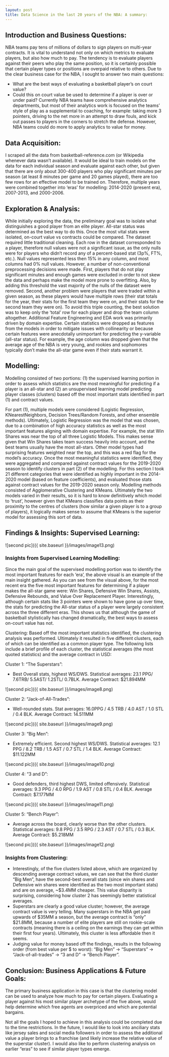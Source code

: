 ```yaml
---
layout: post
title: Data Science in the last 20 years of the NBA: A summary: 
---
```


## Introduction and Business Questions:

NBA teams pay tens of millions of dollars to sign players on multi-year contracts. It is vital to understand not only on which metrics to evaluate players, but also how much to pay. The tendency is to evaluate players against their peers who play the same position, so it is certainly possible that certain player types or positions are overpaid relative to others.
Due to the clear business case for the NBA, I sought to answer two main questions:
- What are the best ways of evaluating a basketball player’s on court value?
- Could this on court value be used to determine if a player is over or under paid?
Currently NBA teams have comprehensive analytics departments, but most of their analytics work is focused on the teams’ style of play as a supplemental to coaching, for example: taking more 3 pointers, driving to the net more in an attempt to draw fouls, and kick out passes to players in the corners to stretch the defense. However, NBA teams could do more to apply analytics to value for money.

## Data Acquisition:

I scraped all the data from basketball-reference.com (or Wikipedia whenever data wasn’t available). It would be ideal to train models on the data for each individual season and evaluate against each other, but given that there are only about 300-400 players who play significant minutes per season (at least 8 minutes per game and 20 games played), there are too few rows for an effective model to be trained on. Therefore, multiple years were combined together into ‘eras’ for modelling: 2014-2020 (present era), 2007-2013, and 2000-2006.

## Exploration & Analysis:

While initially exploring the data, the preliminary goal was to isolate what distinguishes a good player from an elite player. All-star status was determined as the best way to do this. Once the most vital stats were isolated, on-court value vs contracts could be compared.
The dataset required little traditional cleaning. Each row in the dataset corresponded to a player, therefore null values were not a significant issue, as the only nulls were for players who didn’t record any of a percent-based stat (3p%, FT%, etc.). Null values represented less then 15% in any column, and most columns had 0% null values.
However, a number of non-conventional preprocessing decisions were made. First, players that do not play significant minutes and enough games were excluded in order to not skew the data and perhaps make the model more prone to overfitting. Also, by adding this threshold the vast majority of the nulls of the dataset were removed.
Second, another problem were players that were traded within a given season, as these players would have multiple rows (their stat totals for the year, their stats for the first team they were on, and their stats for the second team they were on). To avoid this triple counting, the best solution was to keep only the ‘total’ row for each player and drop the team column altogether.
Additional Feature Engineering and EDA work was primarily driven by domain expertise. Certain statistics were dropped as features from the models in order to mitigate issues with collinearity or because certain features were anecdotally unimportant for predicting the y-variable (all-star status). For example, the age column was dropped given that the average age of the NBA is very young, and rookies and sophomores typically don’t make the all-star game even if their stats warrant it.

## Modelling:

Modelling consisted of two portions: (1) the supervised learning portion in order to assess which statistics are the most meaningful for predicting if a player is an all-star and (2) an unsupervised learning model predicting player classes (clusters) based off the most important stats identified in part (1) and contract values.

For part (1), multiple models were considered (Logistic Regression, KNearestNeighbors, Decision Trees/Random Forests, and other ensemble methods). Ultimately, Logistic Regression was the model that was chosen, due to a combination of high accuracy statistics as well as the most important features aligning with domain expertise. For example, the stat Win Shares was near the top of all three Logistic Models. This makes sense given that Win Shares takes team success heavily into account, and the best teams usually have the most all-stars. Other model types had surprising features weighted near the top, and this was a red flag for the model’s accuracy.
Once the most meaningful statistics were identified, they were aggregated and compared against contract values for the 2019-2020 season to identify clusters in part (2) of the modelling. For this section I took 21 different categories that were identified as highly important in the 2014-2020 model (based on feature coefficients), and evaluated those stats against contract values for the 2019-2020 season only. Modelling methods consisted of Agglomerative Clustering and KMeans. Ultimately the two models varied in their results, so it is hard to know definitively which model to ‘trust’, however given that KMeans classifies data points as their proximity to the centres of clusters (how similar a given player is to a group of players), it logically makes sense to assume that KMeans is the superior model for assessing this sort of data.

## Findings & Insights: Supervised Learning:

![second pic]({{ site.baseurl }}/images/image13.png)

### Insights from Supervised Learning Modelling:
Since the main goal of the supervised modelling portion was to identify the most important features for each ‘era’, the above visual is an example of the main insight gathered. As you can see from the visual above, for the most recent era the five most important features for determining if a player makes the all-star game were: Win Shares, Defensive Win Shares, Assists, Defensive Rebounds, and Value Over Replacement Player.
Interestingly, although certain stats like 3 pointers were shown to have gone up over time, the stats for predicting the All-star status of a player were largely consistent across the three different eras. This shows us that although the game of basketball stylistically has changed dramatically, the best ways to assess on-court value has not.
 
Clustering:
Based off the most important statistics identified, the clustering analysis was performed. Ultimately it resulted in five different clusters, each of which can be identified as a common player type. The following lists include a brief profile of each cluster, the statistical averages (the most quoted statistics) and the average contract in USD:

Cluster 1: “The Superstars”:
- Best Overall stats, highest WS/DWS. Statistical averages: 23.1 PPG/ 7.6TRB/ 5.5AST/ 1.2STL/ 0.7BLK.
Average Contract: $21.894MM

![second pic]({{ site.baseurl }}/images/image8.png)

Cluster 2: “Jack-of-All-Trades”:
- Well-rounded stats. Stat averages: 16.0PPG / 4.5 TRB / 4.0 AST / 1.0 STL / 0.4 BLK. Average Contract:
14.511MM

![second pic]({{ site.baseurl }}/images/image9.png)

Cluster 3: “Big Men”:
- Extremely efficient. Second highest WS/DWS. Statistical averages: 12.1 PPG / 8.2 TRB / 1.5 AST / 0.7
STL / 1.4 BLK. Average Contract: $11.122MM

![second pic]({{ site.baseurl }}/images/image10.png)

Cluster 4: “3 and D”:
- Good defenders, third highest DWS, limited offensively. Statistical averages: 9.3 PPG / 4.0 RPG / 1.9
AST / 0.8 STL / 0.4 BLK. Average Contract: $7.177MM

![second pic]({{ site.baseurl }}/images/image11.png)

Cluster 5: “Bench Player”:
- Average across the board, clearly worse than the other clusters. Statistical averages: 9.8 PPG / 3.5
RPG / 2.3 AST / 0.7 STL / 0.3 BLK. Average Contract: $5.218MM 

![second pic]({{ site.baseurl }}/images/image12.png)


### Insights from Clustering:
- Interestingly, of the five clusters listed above, which are organized by descending average contract
values, we can see that the third cluster “Big Men”, have the second-best overall stats (since win shares and Defensive win shares were identified as the two most important stats) and are on average, ~$3.4MM cheaper. This value disparity is surprising, considering how cluster 2 has seemingly better statistical averages.
- Superstars are clearly a good value cluster; however, the average contract value is very telling. Many superstars in the NBA get paid upwards of $35MM a season, but the average contract is “only” $21.8MM, because a number of elite players are still on rookie-scale contracts (meaning there is a ceiling on the earnings they can get within their first four years). Ultimately, this cluster is less affordable then it seems.
- Judging value for money based off the findings, results in the following order (from best value per $ to worst): “Big Men” -> “Superstars” -> “Jack-of-all-trades” -> “3 and D” -> “Bench Player”.


## Conclusion: Business Applications & Future Goals:
The primary business application in this case is that the clustering model can be used to analyze how much to pay for certain players. Evaluating a player against his most similar player archetype of the five above, would help determine which free agents are overpriced and which are potential bargains.

Not all the goals I hoped to achieve in this analysis could be completed due to the time restrictions. In the future, I would like to look into anciliary stats like jersey sales and social media followers in order to assess the additional value a player brings to a franchise (and likely increase the relative value of the superstar cluster). I would also like to perform clustering analysis on earlier “eras” to see if similar player types emerge.